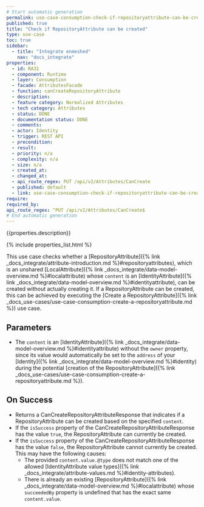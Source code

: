 ```yaml
---
# Start automatic generation
permalink: use-case-consumption-check-if-repositoryattribute-can-be-created
published: true
title: "Check if RepositoryAttribute can be created"
type: use-case
toc: true
sidebar:
  - title: "Integrate enmeshed"
    nav: "docs_integrate"
properties:
  - id: RA31
  - component: Runtime
  - layer: Consumption
  - facade: AttributesFacade
  - function: canCreateRepositoryAttribute
  - description:
  - feature category: Normalized Attributes
  - tech category: Attributes
  - status: DONE
  - documentation status: DONE
  - comments:
  - actor: Identity
  - trigger: REST API
  - precondition:
  - result:
  - priority: n/a
  - complexity: n/a
  - size: n/a
  - created_at:
  - changed_at:
  - api_route_regex: PUT /api/v2/Attributes/CanCreate
  - published: default
  - link: use-case-consumption-check-if-repositoryattribute-can-be-created
require:
required_by:
api_route_regex: ^PUT /api/v2/Attributes/CanCreate$
# End automatic generation
---
```


{{properties.description}}

{% include properties_list.html %}

This use case checks whether a [RepositoryAttribute]({% link _docs_integrate/attribute-introduction.md %}#repositoryattributes), which is an unshared [LocalAttribute]({% link _docs_integrate/data-model-overview.md %}#localattribute) whose `content` is an [IdentityAttribute]({% link _docs_integrate/data-model-overview.md %}#identityattribute), can be created without actually creating it.
If a RepositoryAttribute can be created, this can be achieved by executing the [Create a RepositoryAttribute]({% link _docs_use-cases/use-case-consumption-create-a-repositoryattribute.md %}) use case.

## Parameters

- The `content` is an [IdentityAttribute]({% link _docs_integrate/data-model-overview.md %}#identityattribute) without the `owner` property, since its value would automatically be set to the `address` of your [Identity]({% link _docs_integrate/data-model-overview.md %}#identity) during the potential [creation of the RepositoryAttribute]({% link _docs_use-cases/use-case-consumption-create-a-repositoryattribute.md %}).

## On Success

- Returns a CanCreateRepositoryAttributeResponse that indicates if a RepositoryAttribute can be created based on the specified `content`.
- If the `isSuccess` property of the CanCreateRepositoryAttributeResponse has the value `true`, the RepositoryAttribute can currently be created.
- If the `isSuccess` property of the CanCreateRepositoryAttributeResponse has the value `false`, the RepositoryAttribute cannot currently be created. This may have the following causes:<br>
  - The provided `content.value.@type` does not match one of the allowed [IdentityAttribute value types]({% link _docs_integrate/attribute-values.md %}#identity-attributes).
  - There is already an existing [RepositoryAttribute]({% link _docs_integrate/data-model-overview.md %}#localattribute) whose `succeededBy` property is undefined that has the exact same `content.value`.
